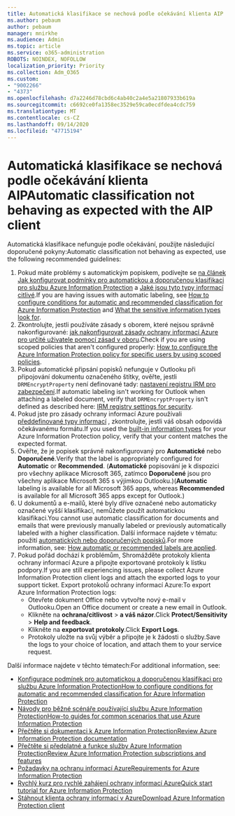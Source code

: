 ```yaml
---
title: Automatická klasifikace se nechová podle očekávání klienta AIP
ms.author: pebaum
author: pebaum
manager: mnirkhe
ms.audience: Admin
ms.topic: article
ms.service: o365-administration
ROBOTS: NOINDEX, NOFOLLOW
localization_priority: Priority
ms.collection: Adm_O365
ms.custom:
- "9002266"
- "4373"
ms.openlocfilehash: d7a2246d78cbd6c4ab40c2a4e5a21807933b619a
ms.sourcegitcommit: c6692ce0fa1358ec3529e59ca0ecdfdea4cdc759
ms.translationtype: MT
ms.contentlocale: cs-CZ
ms.lasthandoff: 09/14/2020
ms.locfileid: "47715194"
---
```

# <a name="automatic-classification-not-behaving-as-expected-with-the-aip-client"></a><span data-ttu-id="5dad5-102">Automatická klasifikace se nechová podle očekávání klienta AIP</span><span class="sxs-lookup"><span data-stu-id="5dad5-102">Automatic classification not behaving as expected with the AIP client</span></span>

<span data-ttu-id="5dad5-103">Automatická klasifikace nefunguje podle očekávání, použijte následující doporučené pokyny:</span><span class="sxs-lookup"><span data-stu-id="5dad5-103">Automatic classification not behaving as expected, use the following recommended guidelines:</span></span>

1. <span data-ttu-id="5dad5-104">Pokud máte problémy s automatickým popiskem, podívejte se [na článek Jak konfigurovat podmínky pro automatickou a doporučenou klasifikaci pro službu Azure Information Protection](https://docs.microsoft.com/azure/information-protection/configure-policy-classification) a [Jaké jsou tyto typy informací citlivé](https://docs.microsoft.com/microsoft-365/compliance/sensitive-information-type-entity-definitions).</span><span class="sxs-lookup"><span data-stu-id="5dad5-104">If you are having issues with automatic labeling, see [How to configure conditions for automatic and recommended classification for Azure Information Protection](https://docs.microsoft.com/azure/information-protection/configure-policy-classification) and [What the sensitive information types look for](https://docs.microsoft.com/microsoft-365/compliance/sensitive-information-type-entity-definitions).</span></span>
2. <span data-ttu-id="5dad5-105">Zkontrolujte, jestli používáte zásady s oborem, které nejsou správně nakonfigurované: [jak nakonfigurovat zásady ochrany informací Azure pro určité uživatele pomocí zásad v oboru](https://docs.microsoft.com/azure/information-protection/configure-policy-scope).</span><span class="sxs-lookup"><span data-stu-id="5dad5-105">Check if you are using scoped policies that aren't configured properly: [How to configure the Azure Information Protection policy for specific users by using scoped policies](https://docs.microsoft.com/azure/information-protection/configure-policy-scope).</span></span>
3. <span data-ttu-id="5dad5-106">Pokud automatické připsání popisků nefunguje v Outlooku při připojování dokumentu označeného štítky, ověřte, jestli `DRMEncryptProperty` není definované tady: [nastavení registru IRM pro zabezpečení](https://docs.microsoft.com/deployoffice/security/protect-sensitive-messages-and-documents-by-using-irm-in-office#office-2016-irm-registry-key-options).</span><span class="sxs-lookup"><span data-stu-id="5dad5-106">If automatic labeling isn't working for Outlook when attaching a labeled document, verify that `DRMEncryptProperty` isn't defined as described here: [IRM registry settings for security](https://docs.microsoft.com/deployoffice/security/protect-sensitive-messages-and-documents-by-using-irm-in-office#office-2016-irm-registry-key-options).</span></span>
4. <span data-ttu-id="5dad5-107">Pokud jste pro zásady ochrany informací Azure používali [předdefinované typy informací](https://support.office.com/article/What-the-sensitive-information-types-look-for-fd505979-76be-4d9f-b459-abef3fc9e86b) , zkontrolujte, jestli váš obsah odpovídá očekávanému formátu.</span><span class="sxs-lookup"><span data-stu-id="5dad5-107">If you used the [built-in information types](https://support.office.com/article/What-the-sensitive-information-types-look-for-fd505979-76be-4d9f-b459-abef3fc9e86b) for your Azure Information Protection policy, verify that your content matches the expected format.</span></span>
5. <span data-ttu-id="5dad5-108">Ověřte, že je popisek správně nakonfigurovaný pro **Automatické** nebo **Doporučené**.</span><span class="sxs-lookup"><span data-stu-id="5dad5-108">Verify that the label is appropriately configured for **Automatic** or **Recommended**.</span></span> <span data-ttu-id="5dad5-109">(**Automatické** popisování je k dispozici pro všechny aplikace Microsoft 365, zatímco **Doporučené** jsou pro všechny aplikace Microsoft 365 s výjimkou Outlooku.)</span><span class="sxs-lookup"><span data-stu-id="5dad5-109">(**Automatic** labeling is available for all Microsoft 365 apps, whereas **Recommended** is available for all Microsoft 365 apps except for Outlook.)</span></span>
6. <span data-ttu-id="5dad5-110">U dokumentů a e-mailů, které byly dříve označené nebo automaticky označené vyšší klasifikací, nemůžete použít automatickou klasifikaci.</span><span class="sxs-lookup"><span data-stu-id="5dad5-110">You cannot use automatic classification for documents and emails that were previously manually labeled or previously automatically labeled with a higher classification.</span></span>  <span data-ttu-id="5dad5-111">Další informace najdete v tématu: použití [automatických nebo doporučených popisků](https://docs.microsoft.com/azure/information-protection/configure-policy-classification#how-automatic-or-recommended-labels-are-applied).</span><span class="sxs-lookup"><span data-stu-id="5dad5-111">For more information, see: [How automatic or recommended labels are applied](https://docs.microsoft.com/azure/information-protection/configure-policy-classification#how-automatic-or-recommended-labels-are-applied).</span></span>
7. <span data-ttu-id="5dad5-112">Pokud pořád dochází k problémům, Shromážděte protokoly klienta ochrany informací Azure a připojte exportované protokoly k lístku podpory.</span><span class="sxs-lookup"><span data-stu-id="5dad5-112">If you are still experiencing issues, please collect Azure Information Protection client logs and attach the exported logs to your support ticket.</span></span> <span data-ttu-id="5dad5-113">Export protokolů ochrany informací Azure:</span><span class="sxs-lookup"><span data-stu-id="5dad5-113">To export Azure Information Protection logs:</span></span>
    - <span data-ttu-id="5dad5-114">Otevřete dokument Office nebo vytvořte nový e-mail v Outlooku.</span><span class="sxs-lookup"><span data-stu-id="5dad5-114">Open an Office document or create a new email in Outlook.</span></span>
    - <span data-ttu-id="5dad5-115">Klikněte na **ochrana/citlivost**  >  **a váš názor**.</span><span class="sxs-lookup"><span data-stu-id="5dad5-115">Click **Protect/Sensitivity** > **Help and feedback**.</span></span>
    - <span data-ttu-id="5dad5-116">Klikněte na **exportovat protokoly**.</span><span class="sxs-lookup"><span data-stu-id="5dad5-116">Click **Export Logs**.</span></span>
    - <span data-ttu-id="5dad5-117">Protokoly uložte na svůj výběr a připojte je k žádosti o služby.</span><span class="sxs-lookup"><span data-stu-id="5dad5-117">Save the logs to your choice of location, and attach them to your service request.</span></span>

<span data-ttu-id="5dad5-118">Další informace najdete v těchto tématech:</span><span class="sxs-lookup"><span data-stu-id="5dad5-118">For additional information, see:</span></span>

- [<span data-ttu-id="5dad5-119">Konfigurace podmínek pro automatickou a doporučenou klasifikaci pro službu Azure Information Protection</span><span class="sxs-lookup"><span data-stu-id="5dad5-119">How to configure conditions for automatic and recommended classification for Azure Information Protection</span></span>](https://docs.microsoft.com/azure/information-protection/configure-policy-classification)
- [<span data-ttu-id="5dad5-120">Návody pro běžné scénáře používající službu Azure Information Protection</span><span class="sxs-lookup"><span data-stu-id="5dad5-120">How-to guides for common scenarios that use Azure Information Protection</span></span>](https://docs.microsoft.com/azure/information-protection/how-to-guides)
- [<span data-ttu-id="5dad5-121">Přečtěte si dokumentaci k Azure Information Protection</span><span class="sxs-lookup"><span data-stu-id="5dad5-121">Review Azure Information Protection documentation</span></span>](https://docs.microsoft.com/azure/information-protection/what-is-information-protection)
- [<span data-ttu-id="5dad5-122">Přečtěte si předplatné a funkce služby Azure Information Protection</span><span class="sxs-lookup"><span data-stu-id="5dad5-122">Review Azure Information Protection subscriptions and features</span></span>](https://azure.microsoft.com/pricing/details/information-protection)
- [<span data-ttu-id="5dad5-123">Požadavky na ochranu informací Azure</span><span class="sxs-lookup"><span data-stu-id="5dad5-123">Requirements for Azure Information Protection</span></span>](https://docs.microsoft.com/azure/information-protection/get-started/requirements)
- [<span data-ttu-id="5dad5-124">Rychlý kurz pro rychlé zahájení ochrany informací Azure</span><span class="sxs-lookup"><span data-stu-id="5dad5-124">Quick start tutorial for Azure Information Protection</span></span>](https://docs.microsoft.com/azure/information-protection/get-started/infoprotect-quick-start-tutorial)
- [<span data-ttu-id="5dad5-125">Stáhnout klienta ochrany informací v Azure</span><span class="sxs-lookup"><span data-stu-id="5dad5-125">Download Azure Information Protection client</span></span>](https://www.microsoft.com/download/details.aspx?id=53018)
